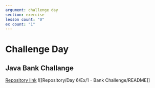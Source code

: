 ```yaml
---
argument: challenge day
section: exercise
lesson count: "0"
ex count: "1"
---
```

# Challenge Day
## Java Bank Challange
[Repository link](https://github.com/boolean-uk/java-tdd-oop-bank-challenge.git)
![[Repository/Day 6/Ex/1 - Bank Challenge/README]]